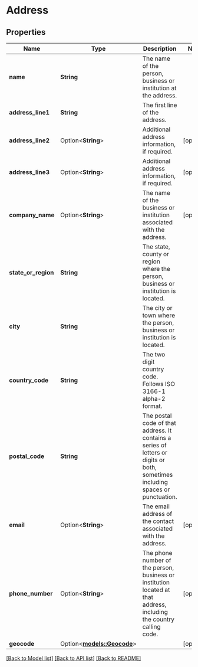# Address

## Properties

Name | Type | Description | Notes
------------ | ------------- | ------------- | -------------
**name** | **String** | The name of the person, business or institution at the address. | 
**address_line1** | **String** | The first line of the address. | 
**address_line2** | Option<**String**> | Additional address information, if required. | [optional]
**address_line3** | Option<**String**> | Additional address information, if required. | [optional]
**company_name** | Option<**String**> | The name of the business or institution associated with the address. | [optional]
**state_or_region** | **String** | The state, county or region where the person, business or institution is located. | 
**city** | **String** | The city or town where the person, business or institution is located. | 
**country_code** | **String** | The two digit country code. Follows ISO 3166-1 alpha-2 format. | 
**postal_code** | **String** | The postal code of that address. It contains a series of letters or digits or both, sometimes including spaces or punctuation. | 
**email** | Option<**String**> | The email address of the contact associated with the address. | [optional]
**phone_number** | Option<**String**> | The phone number of the person, business or institution located at that address, including the country calling code. | [optional]
**geocode** | Option<[**models::Geocode**](Geocode.md)> |  | [optional]

[[Back to Model list]](../README.md#documentation-for-models) [[Back to API list]](../README.md#documentation-for-api-endpoints) [[Back to README]](../README.md)


